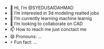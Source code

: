 - 👋 Hi, I’m @SYEDUSAIDAHMAD
- 👀 I’m interested in 3d modeling realted jobs
- 🌱 I’m currently learning machine learnig
- 💞️ I’m looking to collaborate on CAD
- 📫 How to reach me just conctact me
- 😄 Pronouns: ...
- ⚡ Fun fact: ...

<!---
SYEDUSAIDAHMAD/SYEDUSAIDAHMAD is a ✨ special ✨ repository because its `README.md` (this file) appears on your GitHub profile.
You can click the Preview link to take a look at your changes.
--->
